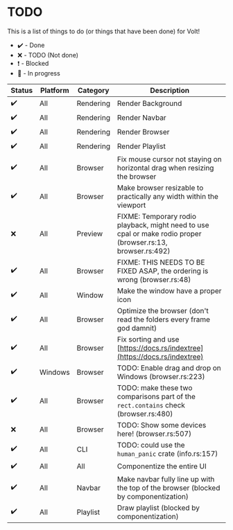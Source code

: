 # TODO

This is a list of things to do (or things that have been done) for Volt!

- ✔️ - Done
- ❌ - TODO (Not done)
- ❗ - Blocked
- 🔁 - In progress

| Status | Platform | Category  | Description                                                                                                  |
| ------ | -------- | --------- | ------------------------------------------------------------------------------------------------------------ |
| ✔️      | All      | Rendering | Render Background                                                                                            |
| ✔️      | All      | Rendering | Render Navbar                                                                                                |
| ✔️      | All      | Rendering | Render Browser                                                                                               |
| ✔️      | All      | Rendering | Render Playlist                                                                                              |
| ✔️      | All      | Browser   | Fix mouse cursor not staying on horizontal drag when resizing the browser                                    |
| ✔️      | All      | Browser   | Make browser resizable to practically any width within the viewport                                          |
| ❌      | All      | Preview   | FIXME: Temporary rodio playback, might need to use cpal or make rodio proper (browser.rs:13, browser.rs:492) |
| ✔️      | All      | Browser   | FIXME: THIS NEEDS TO BE FIXED ASAP, the ordering is wrong (browser.rs:48)                                    |
| ✔️      | All      | Window    | Make the window have a proper icon                                                                           |
| ✔️      | All      | Browser   | Optimize the browser (don't read the folders every frame god damnit)                                         |
| ✔️      | All      | Browser   | Fix sorting and use [https://docs.rs/indextree](https://docs.rs/indextree)                                   |
| ✔️      | Windows  | Browser   | TODO: Enable drag and drop on Windows (browser.rs:223)                                                       |
| ✔️      | All      | Browser   | TODO: make these two comparisons part of the `rect.contains` check (browser.rs:480)                          |
| ❌      | All      | Browser   | TODO: Show some devices here! (browser.rs:507)                                                               |
| ✔️      | All      | CLI       | TODO: could use the `human_panic` crate (info.rs:157)                                                        |
| ✔️      | All      | All       | Componentize the entire UI                                                                                   |
| ✔️      | All      | Navbar    | Make navbar fully line up with the top of the browser (blocked by componentization)                          |
| ✔️      | All      | Playlist  | Draw playlist (blocked by componentization)                                                                  |
